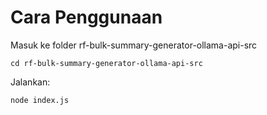 # Cara Penggunaan

Masuk ke folder rf-bulk-summary-generator-ollama-api-src

```
cd rf-bulk-summary-generator-ollama-api-src
```

Jalankan:

```
node index.js
```

